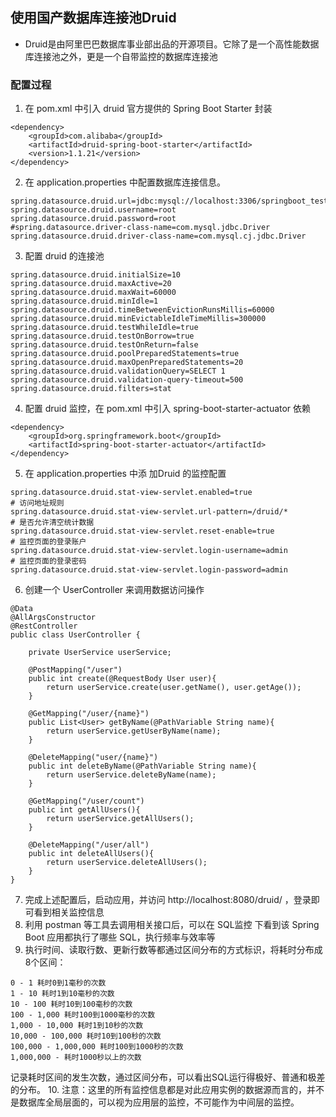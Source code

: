 ## 使用国产数据库连接池Druid
+ Druid是由阿里巴巴数据库事业部出品的开源项目。它除了是一个高性能数据库连接池之外，更是一个自带监控的数据库连接池
### 配置过程
1. 在 pom.xml 中引入 druid 官方提供的 Spring Boot Starter 封装
```
<dependency>
    <groupId>com.alibaba</groupId>
    <artifactId>druid-spring-boot-starter</artifactId>
    <version>1.1.21</version>
</dependency>
```
2. 在 application.properties 中配置数据库连接信息。
```
spring.datasource.druid.url=jdbc:mysql://localhost:3306/springboot_test
spring.datasource.druid.username=root
spring.datasource.druid.password=root
#spring.datasource.driver-class-name=com.mysql.jdbc.Driver
spring.datasource.druid.driver-class-name=com.mysql.cj.jdbc.Driver
```
3. 配置 druid 的连接池
```
spring.datasource.druid.initialSize=10
spring.datasource.druid.maxActive=20
spring.datasource.druid.maxWait=60000
spring.datasource.druid.minIdle=1
spring.datasource.druid.timeBetweenEvictionRunsMillis=60000
spring.datasource.druid.minEvictableIdleTimeMillis=300000
spring.datasource.druid.testWhileIdle=true
spring.datasource.druid.testOnBorrow=true
spring.datasource.druid.testOnReturn=false
spring.datasource.druid.poolPreparedStatements=true
spring.datasource.druid.maxOpenPreparedStatements=20
spring.datasource.druid.validationQuery=SELECT 1
spring.datasource.druid.validation-query-timeout=500
spring.datasource.druid.filters=stat
```
4. 配置 druid 监控，在 pom.xml 中引入 spring-boot-starter-actuator 依赖
```
<dependency>
    <groupId>org.springframework.boot</groupId>
    <artifactId>spring-boot-starter-actuator</artifactId>
</dependency>
```
5. 在 application.properties 中添 加Druid 的监控配置
```
spring.datasource.druid.stat-view-servlet.enabled=true
# 访问地址规则
spring.datasource.druid.stat-view-servlet.url-pattern=/druid/*
# 是否允许清空统计数据
spring.datasource.druid.stat-view-servlet.reset-enable=true
# 监控页面的登录账户
spring.datasource.druid.stat-view-servlet.login-username=admin
# 监控页面的登录密码
spring.datasource.druid.stat-view-servlet.login-password=admin
```
6. 创建一个 UserController 来调用数据访问操作
```
@Data
@AllArgsConstructor
@RestController
public class UserController {

    private UserService userService;

    @PostMapping("/user")
    public int create(@RequestBody User user){
        return userService.create(user.getName(), user.getAge());
    }

    @GetMapping("/user/{name}")
    public List<User> getByName(@PathVariable String name){
        return userService.getUserByName(name);
    }

    @DeleteMapping("user/{name}")
    public int deleteByName(@PathVariable String name){
        return userService.deleteByName(name);
    }

    @GetMapping("/user/count")
    public int getAllUsers(){
        return userService.getAllUsers();
    }

    @DeleteMapping("/user/all")
    public int deleteAllUsers(){
        return userService.deleteAllUsers();
    }
}
```
7. 完成上述配置后，启动应用，并访问 http://localhost:8080/druid/ ，登录即可看到相关监控信息
8. 利用 postman 等工具去调用相关接口后，可以在 SQL监控 下看到该 Spring Boot 应用都执行了哪些 SQL，执行频率与效率等
9. 执行时间、读取行数、更新行数等都通过区间分布的方式标识，将耗时分布成8个区间：
```
0 - 1 耗时0到1毫秒的次数
1 - 10 耗时1到10毫秒的次数
10 - 100 耗时10到100毫秒的次数
100 - 1,000 耗时100到1000毫秒的次数
1,000 - 10,000 耗时1到10秒的次数
10,000 - 100,000 耗时10到100秒的次数
100,000 - 1,000,000 耗时100到1000秒的次数
1,000,000 - 耗时1000秒以上的次数
```
  记录耗时区间的发生次数，通过区间分布，可以看出SQL运行得极好、普通和极差的分布。
10. 注意：这里的所有监控信息都是对此应用实例的数据源而言的，并不是数据库全局层面的，可以视为应用层的监控，不可能作为中间层的监控。